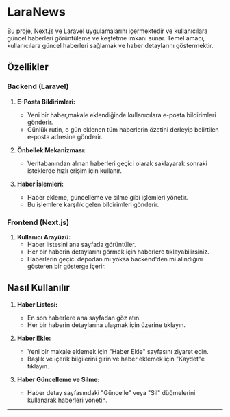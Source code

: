 # LaraNews

Bu proje, Next.js ve Laravel uygulamalarını içermektedir ve kullanıcılara güncel haberleri görüntüleme ve keşfetme imkanı sunar. Temel amacı, kullanıcılara güncel haberleri sağlamak ve haber detaylarını göstermektir.

## Özellikler

### Backend (Laravel)

1. **E-Posta Bildirimleri:**
   - Yeni bir haber,makale eklendiğinde kullanıcılara e-posta bildirimleri gönderir.
   - Günlük rutin, o gün eklenen tüm haberlerin özetini derleyip belirtilen e-posta adresine gönderir.

2. **Önbellek Mekanizması:**
   - Veritabanından alınan haberleri geçici olarak saklayarak sonraki isteklerde hızlı erişim için kullanır.

3. **Haber İşlemleri:**
   - Haber ekleme, güncelleme ve silme gibi işlemleri yönetir.
   - Bu işlemlere karşılık gelen bildirimleri gönderir.

### Frontend (Next.js)

1. **Kullanıcı Arayüzü:**
   - Haber listesini ana sayfada görüntüler.
   - Her bir haberin detaylarını görmek için haberlere tıklayabilirsiniz.
   - Haberlerin geçici depodan mı yoksa backend'den mi alındığını gösteren bir gösterge içerir.

## Nasıl Kullanılır

1. **Haber Listesi:**
   - En son haberlere ana sayfadan göz atın.
   - Her bir haberin detaylarına ulaşmak için üzerine tıklayın.

2. **Haber Ekle:**
   - Yeni bir makale eklemek için "Haber Ekle" sayfasını ziyaret edin.
   - Başlık ve içerik bilgilerini girin ve haber eklemek için "Kaydet"e tıklayın.

3. **Haber Güncelleme ve Silme:**
   - Haber detay sayfasındaki "Güncelle" veya "Sil" düğmelerini kullanarak haberleri yönetin.

---
